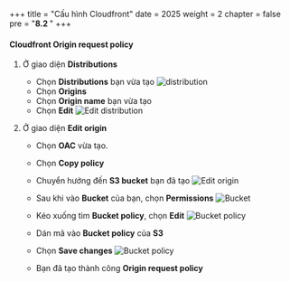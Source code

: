 +++
title = "Cấu hình Cloudfront"
date = 2025
weight = 2
chapter = false
pre = "<b>8.2 </b>"
+++

#### Cloudfront Origin request policy

1. Ở giao diện **Distributions**
    - Chọn **Distributions** bạn vừa tạo
        ![distribution](/images/8-configure-cloudfront/8.2-cloudfront-origin-website/8.2.1.png)
    - Chọn **Origins**
    - Chọn **Origin name** bạn vừa tạo
    - Chọn **Edit**
        ![Edit distribution](/images/8-configure-cloudfront/8.2-cloudfront-origin-website/8.2.2.png)
    
2. Ở giao diện **Edit origin**
    - Chọn **OAC** vừa tạo.
    - Chọn **Copy policy**
    - Chuyển hướng đến **S3 bucket** bạn đã tạo
    ![Edit origin](/images/8-configure-cloudfront/8.2-cloudfront-origin-website/8.2.3.png)

    - Sau khi vào **Bucket** của bạn, chọn **Permissions**
    ![Bucket](/images/8-configure-cloudfront/8.2-cloudfront-origin-website/8.2.4.png)

    - Kéo xuống tìm **Bucket policy**, chọn **Edit**
    ![Bucket policy](/images/8-configure-cloudfront/8.2-cloudfront-origin-website/8.2.5.png)

    - Dán mã vào **Bucket policy** của **S3**
    - Chọn **Save changes**
    ![Bucket policy](/images/8-configure-cloudfront/8.2-cloudfront-origin-website/8.2.6.png)

    - Bạn đã tạo thành công **Origin request policy**





